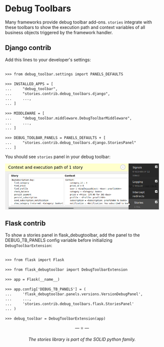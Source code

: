 # Debug Toolbars

Many frameworks provide debug toolbar add-ons. `stories` integrate with
these toolbars to show the execution path and context variables of all
business objects triggered by the framework handler.

## Django contrib

Add this lines to your developer's settings:

```pycon

>>> from debug_toolbar.settings import PANELS_DEFAULTS

>>> INSTALLED_APPS = [
...     "debug_toolbar",
...     "stories.contrib.debug_toolbars.django",
...     ...,
... ]

>>> MIDDLEWARE = [
...     "debug_toolbar.middleware.DebugToolbarMiddleware",
...     ...,
... ]

>>> DEBUG_TOOLBAR_PANELS = PANELS_DEFAULTS + [
...     "stories.contrib.debug_toolbars.django.StoriesPanel"
... ]

```

You should see `stories` panel in your debug toolbar:

![Django Debug Toolbar](../images/django-debug-toolbar.png)

## Flask contrib

To show a stories panel in flask_debugtoolbar, add the panel to the
DEBUG_TB_PANELS config variable before initializing
`DebugToolbarExtension`:

```pycon

>>> from flask import Flask

>>> from flask_debugtoolbar import DebugToolbarExtension

>>> app = Flask(__name__)

>>> app.config['DEBUG_TB_PANELS'] = (
...     'flask_debugtoolbar.panels.versions.VersionDebugPanel',
...     ...,
...     'stories.contrib.debug_toolbars.flask.StoriesPanel'
... )

>>> debug_toolbar = DebugToolbarExtension(app)

```

<p align="center">&mdash; ⭐️ &mdash;</p>
<p align="center"><i>The stories library is part of the SOLID python family.</i></p>
